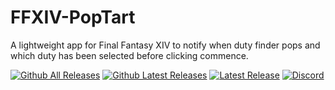 # FFXIV-PopTart
A lightweight app for Final Fantasy XIV to notify when duty finder pops and which duty has been selected before clicking commence.

[![Github All Releases](https://img.shields.io/github/downloads/roxaskeyheart/FFXIV-PopTart/total.svg)](https://github.com/roxaskeyheart/FFXIV-PopTart/releases)
[![Github Latest Releases](https://img.shields.io/github/downloads/roxaskeyheart/FFXIV-PopTart/latest/total.svg)](https://github.com/roxaskeyheart/FFXIV-PopTart/releases/latest)
[![Latest Release](https://img.shields.io/github/release/roxaskeyheart/FFXIV-PopTart.svg)](https://github.com/roxaskeyheart/FFXIV-PopTart/releases/latest)
[![Discord](https://img.shields.io/discord/334196655131721741.svg)](https://discord.gg/sK47yFE)
